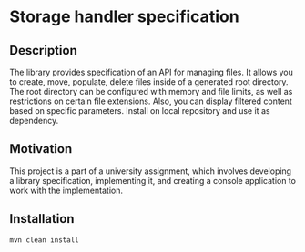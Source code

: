 # Storage handler specification

## Description

The library provides specification of an API for managing files. It allows you to create, move, populate, delete files inside of a generated root directory. The root directory can be configured with memory and file limits, as well as restrictions on certain file extensions. Also, you can display filtered content based on specific parameters. Install on local repository and use it as dependency.

## Motivation

This project is a part of a university assignment, which involves developing a library specification, implementing it, and creating a console application to work with the implementation.

## Installation
```
mvn clean install
```
